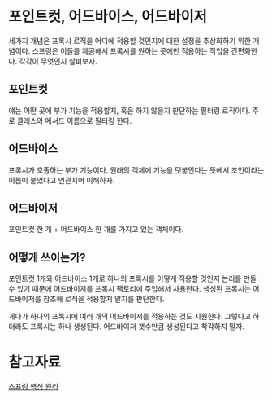 # 포인트컷, 어드바이스, 어드바이저

세가지 개념은 프록시 로직을 어디에 적용할 것인지에 대한 설정을 추상화하기 위한 개념이다. 스프링은 이들를 제공해서 프록시를 원하는 곳에만 적용하는 작업을 간편화한다. 각각이 무엇인지 살펴보자.

## 포인트컷

얘는 어떤 곳에 부가 기능을 적용할지, 혹은 하지 않을지 판단하는 필터링 로직이다. 주로 클래스와 메서드 이름으로 필터링 한다.

## 어드바이스

프록시가 호출하는 부가 기능이다. 원래의 객체에 기능을 덧붙인다는 뜻에서 조언이라는 이름이 붙었다고 연관지어 이해하자.

## 어드바이저

포인트컷 한 개 + 어드바이스 한 개를 가지고 있는 객체이다.

## 어떻게 쓰이는가?

포인트컷 1개와 어드바이스 1개로 하나의 프록시를 어떻게 적용할 것인지 논리를 만들 수 있기 때문에 어드바이저를 프록시 팩토리에 주입해서 사용한다. 생성된 프록시는 어드바이저를 참조해 로직을 적용할지 말지를 판단한다.

게다가 하나의 프록시에 여러 개의 어드바이저를 적용하는 것도 지원한다. 그렇다고 하더라도 프록시는 하나 생성된다. 어드바이저 갯수만큼 생성된다고 착각하지 말자.

# 참고자료 

[스프링 핵심 원리](https://www.inflearn.com/course/%EC%8A%A4%ED%94%84%EB%A7%81-%ED%95%B5%EC%8B%AC-%EC%9B%90%EB%A6%AC-%EA%B3%A0%EA%B8%89%ED%8E%B8/dashboard)